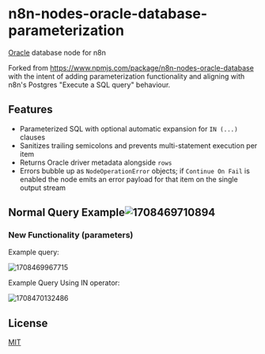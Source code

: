# n8n-nodes-oracle-database-parameterization

[Oracle](https://docs.oracle.com/en/database/oracle/oracle-database/) database node for n8n

Forked from https://www.npmjs.com/package/n8n-nodes-oracle-database with the intent of adding parameterization functionality and aligning with n8n's Postgres "Execute a SQL query" behaviour.

## Features

- Parameterized SQL with optional automatic expansion for `IN (...)` clauses
- Sanitizes trailing semicolons and prevents multi-statement execution per item
- Returns Oracle driver metadata alongside `rows`
- Errors bubble up as `NodeOperationError` objects; if `Continue On Fail` is enabled the node emits an error payload for that item on the single output stream

## Normal Query Example![1708469710894](image/README/1708469710894.png)

### New Functionality (parameters)

Example query:

![1708469967715](image/README/1708469967715.png)

Example Query Using IN operator:

![1708470132486](image/README/1708470132486.png)

## License

[MIT](https://github.com/matheuspeluchi/n8n-nodes-oracle-database/blob/main/LICENSE.md)
